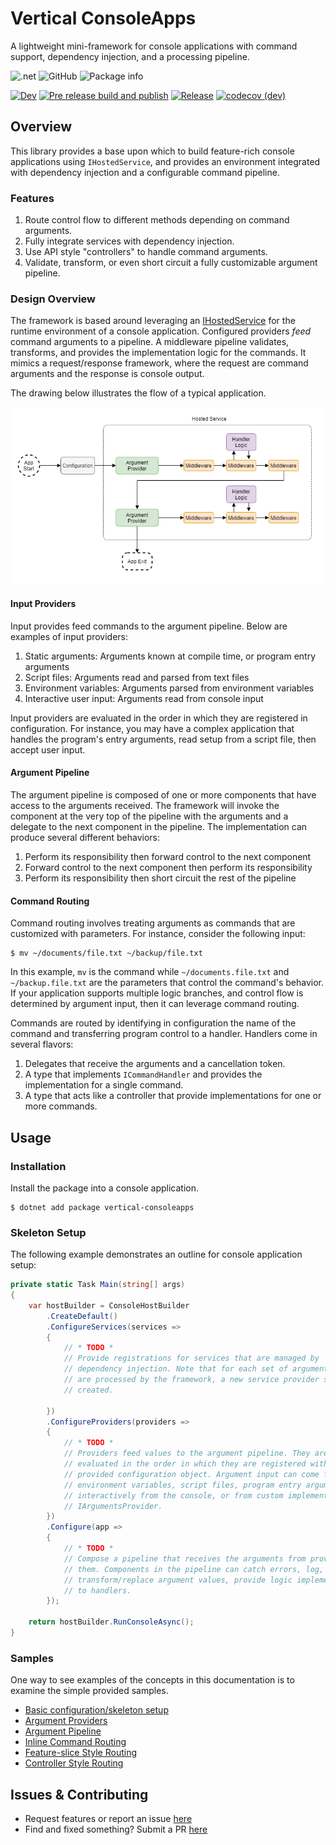 # Vertical ConsoleApps

A lightweight mini-framework for console applications with command support, dependency injection, and a processing pipeline.

![.net](https://img.shields.io/badge/Frameworks-.netstandard21+net5+net6-purple)
![GitHub](https://img.shields.io/github/license/verticalsoftware/vertical-consoleapps)
![Package info](https://img.shields.io/nuget/v/vertical-consoleapps.svg)

[![Dev](https://github.com/verticalsoftware/vertical-consoleapps/actions/workflows/dev-build.yml/badge.svg?branch=dev)](https://github.com/verticalsoftware/vertical-consoleapps/actions/workflows/dev-build.yml)
[![Pre release build and publish](https://github.com/verticalsoftware/vertical-consoleapps/actions/workflows/pre-release.yml/badge.svg)](https://github.com/verticalsoftware/vertical-consoleapps/actions/workflows/pre-release.yml)
[![Release](https://github.com/verticalsoftware/vertical-consoleapps/actions/workflows/release.yml/badge.svg?branch=Dev)](https://github.com/verticalsoftware/vertical-consoleapps/actions/workflows/release.yml)
[![codecov (dev)](https://codecov.io/gh/verticalsoftware/vertical-consoleapps/branch/Dev/graph/badge.svg?token=U9GBSP77J9)](https://codecov.io/gh/verticalsoftware/vertical-consoleapps)

## Overview

This library provides a base upon which to build feature-rich console applications using `IHostedService`, and provides an environment integrated with dependency injection and a configurable command pipeline.

### Features

1. Route control flow to different methods depending on command arguments.
2. Fully integrate services with dependency injection.
3. Use API style "controllers" to handle command arguments.
4. Validate, transform, or even short circuit a fully customizable argument pipeline.

### Design Overview

The framework is based around leveraging an [IHostedService](https://docs.microsoft.com/en-us/aspnet/core/fundamentals/host/hosted-services?view=aspnetcore-6.0&tabs=visual-studio#ihostedservice-interface) for the runtime environment of a console application. Configured providers _feed_ command arguments to a pipeline. A middleware pipeline validates, transforms, and provides the implementation logic for the commands. It mimics a request/response framework, where the request are command arguments and the response is console output.

The drawing below illustrates the flow of a typical application.

![design](assets/flow.png)

#### Input Providers

Input provides feed commands to the argument pipeline. Below are examples of input providers:

1. Static arguments: Arguments known at compile time, or program entry arguments
2. Script files: Arguments read and parsed from text files
3. Environment variables: Arguments parsed from environment variables
4. Interactive user input: Arguments read from console input

Input providers are evaluated in the order in which they are registered in configuration. For instance, you may have a complex application that handles the program's entry arguments, read setup from a script file, then accept user input.

#### Argument Pipeline

The argument pipeline is composed of one or more components that have access to the arguments received. The framework will invoke the component at the very top of the pipeline with the arguments and a delegate to the next component in the pipeline. The implementation can produce several different behaviors:

1. Perform its responsibility then forward control to the next component
2. Forward control to the next component then perform its responsibility
3. Perform its responsibility then short circuit the rest of the pipeline

#### Command Routing

Command routing involves treating arguments as commands that are customized with parameters. For instance, consider the following input:

```
$ mv ~/documents/file.txt ~/backup/file.txt
```

In this example, `mv` is the command while `~/documents.file.txt` and `~/backup.file.txt` are the parameters that control the command's behavior. If your application supports multiple logic branches, and control flow is determined by argument input, then it can leverage command routing.

Commands are routed by identifying in configuration the name of the command and transferring program control to a handler. Handlers come in several flavors:

1. Delegates that receive the arguments and a cancellation token.
2. A type that implements `ICommandHandler` and provides the implementation for a single command.
3. A type that acts like a controller that provide implementations for one or more commands.

## Usage

### Installation

Install the package into a console application.

```
$ dotnet add package vertical-consoleapps
```

### Skeleton Setup

The following example demonstrates an outline for console application setup:

```csharp
private static Task Main(string[] args)
{
    var hostBuilder = ConsoleHostBuilder
        .CreateDefault()
        .ConfigureServices(services => 
        {
            // * TODO * 
            // Provide registrations for services that are managed by
            // dependency injection. Note that for each set of arguments that
            // are processed by the framework, a new service provider scope is
            // created.
            
        })
        .ConfigureProviders(providers => 
        {
            // * TODO *
            // Providers feed values to the argument pipeline. They are
            // evaluated in the order in which they are registered with the
            // provided configuration object. Argument input can come from
            // environment variables, script files, program entry arguments (args),
            // interactively from the console, or from custom implementations of
            // IArgumentsProvider.
        })
        .Configure(app =>
        {
            // * TODO *
            // Compose a pipeline that receives the arguments from providers and processes
            // them. Components in the pipeline can catch errors, log, validate argument values,
            // transform/replace argument values, provide logic implementations, or route values
            // to handlers.
        });
        
    return hostBuilder.RunConsoleAsync();
}
```

### Samples

One way to see examples of the concepts in this documentation is to examine the simple provided samples.

- [Basic configuration/skeleton setup](https://github.com/verticalsoftware/vertical-consoleapps/tree/dev/examples/BasicExample)
- [Argument Providers](https://github.com/verticalsoftware/vertical-consoleapps/tree/dev/examples/ArgumentProviders)
- [Argument Pipeline](https://github.com/verticalsoftware/vertical-consoleapps/tree/dev/examples/ArgumentPipeline)
- [Inline Command Routing](https://github.com/verticalsoftware/vertical-consoleapps/blob/dev/examples/InlineCommandRouting)
- [Feature-slice Style Routing](https://github.com/verticalsoftware/vertical-consoleapps/tree/dev/examples/HandlerCommandRouting)
- [Controller Style Routing](https://github.com/verticalsoftware/vertical-consoleapps/tree/dev/examples/HandlerCommandRouting)

## Issues & Contributing

- Request features or report an issue [here](https://github.com/verticalsoftware/vertical-consoleapps/issues)
- Find and fixed something? Submit a PR [here](https://github.com/verticalsoftware/vertical-consoleapps/pulls)

